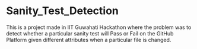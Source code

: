 # Sanity_Test_Detection

This is a project made in IIT Guwahati Hackathon where the problem was to detect whether a particular sanity test will Pass or Fail on the GitHub Platform given different attributes when a particular file is changed.
